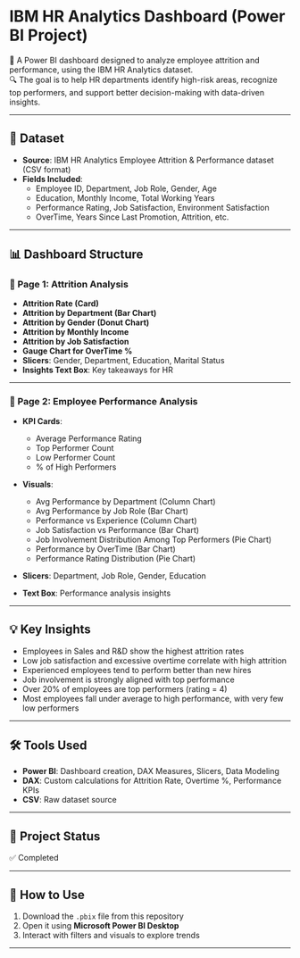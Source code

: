 # IBM HR Analytics Dashboard (Power BI Project)

🚀 A Power BI dashboard designed to analyze employee attrition and performance, using the IBM HR Analytics dataset.  
🔍 The goal is to help HR departments identify high-risk areas, recognize top performers, and support better decision-making with data-driven insights.

---

## 📁 Dataset

- **Source**: IBM HR Analytics Employee Attrition & Performance dataset (CSV format)
- **Fields Included**:
  - Employee ID, Department, Job Role, Gender, Age
  - Education, Monthly Income, Total Working Years
  - Performance Rating, Job Satisfaction, Environment Satisfaction
  - OverTime, Years Since Last Promotion, Attrition, etc.

---

## 📊 Dashboard Structure

### 🔹 Page 1: **Attrition Analysis**
- **Attrition Rate (Card)**
- **Attrition by Department (Bar Chart)**
- **Attrition by Gender (Donut Chart)**
- **Attrition by Monthly Income**
- **Attrition by Job Satisfaction**
- **Gauge Chart for OverTime %**
- **Slicers**: Gender, Department, Education, Marital Status
- **Insights Text Box**: Key takeaways for HR

---

### 🔹 Page 2: **Employee Performance Analysis**
- **KPI Cards**:
  - Average Performance Rating
  - Top Performer Count
  - Low Performer Count
  - % of High Performers

- **Visuals**:
  - Avg Performance by Department (Column Chart)
  - Avg Performance by Job Role (Bar Chart)
  - Performance vs Experience (Column Chart)
  - Job Satisfaction vs Performance (Bar Chart)
  - Job Involvement Distribution Among Top Performers (Pie Chart)
  - Performance by OverTime (Bar Chart)
  - Performance Rating Distribution (Pie Chart)

- **Slicers**: Department, Job Role, Gender, Education
- **Text Box**: Performance analysis insights

---

## 💡 Key Insights

- Employees in Sales and R&D show the highest attrition rates
- Low job satisfaction and excessive overtime correlate with high attrition
- Experienced employees tend to perform better than new hires
- Job involvement is strongly aligned with top performance
- Over 20% of employees are top performers (rating = 4)
- Most employees fall under average to high performance, with very few low performers

---

## 🛠 Tools Used

- **Power BI**: Dashboard creation, DAX Measures, Slicers, Data Modeling
- **DAX**: Custom calculations for Attrition Rate, Overtime %, Performance KPIs
- **CSV**: Raw dataset source

---

## 📌 Project Status

✅ Completed 

---

## 🔗 How to Use

1. Download the `.pbix` file from this repository
2. Open it using **Microsoft Power BI Desktop**
3. Interact with filters and visuals to explore trends

---

 
